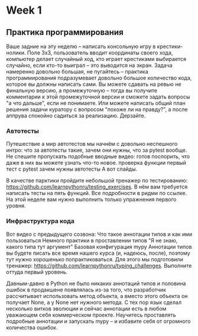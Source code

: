 # Week 1

## Практика программирования
Ваше задние на эту неделю – написать консольную игру в крестики-нолики.
Поле 3х3, пользователь вводит координаты своего хода, компьютер делает случайный ход, кто играет крестиками выбирается случайно, если кто-то выиграл – это выводится на экран.
Задача намеренно довольно большая, не пугайтесь – практика программирования подразумевает довольно большое количество кода, которое вы должны написать сами.
Вы можете сдавать на ревью не финальную версию, а промежуточную – тогда вы получите комментарии к этой промежуточной версии и сможете задать вопросы "а что дальше", если не понимаете. Или можете написать общий план решения задачи куратору с вопросом "похоже ли на правду?", а после аппрува спокойно садиться за реализацию.
Дерзайте.


### Автотесты
Путешествие а мир автотестов мы начнём с довольно неспешного интро: что за автотесты такие, зачем они нужны, что за pytest вообще. Не спешите пропускать подобные вводные видео: готов поспорить, что даже в них вы можете узнать что-то новое.
проверка функции
первый тест с pytest
зачем нужны автотесты
А вот слайды.

В качестве парктики пройдите небольшой тренажер по тестированию: https://github.com/learnpythonru/testing_exercises. В нём вам требуется написать тесты на пять функций. Все подробности в ридми по ссылке. На этой неделе вам нужно выполнить только упражнения первого уровня.


### Инфраструктура кода
Вот видео с предыдущего созвона:
Что такое аннотации типов и как ими пользоваться
Немного практики в проставлении типов
"Я не знаю, какого типа тут аргумент"
Базовая конфигурация mypy
Аннотации типов вы будете писать все время нашего курса (и, надеюсь, после), поэтому тут нужно хорошенько попрактиковаться. Для этого мы подготовили тренажер: https://github.com/learnpythonru/typing_challenges.
Выполните оттуда первый уровень.

Давным-давно в Python не было никаких аннотаций типов и половина ошибок в продакшене появлялась из-за того, что разработчик рассчитывает использовать метод объекта, а вместо этого объекта он получает None, а у None нет нужного метода. С тех пор язык сделал несколько витков эволюции и сейчас аннотации есть в любом уважающем себя коммерческом проекте. Научитесь проставлять подробные аннотации и запускать mypy – и избавите себя от огромного количества ошибок.
